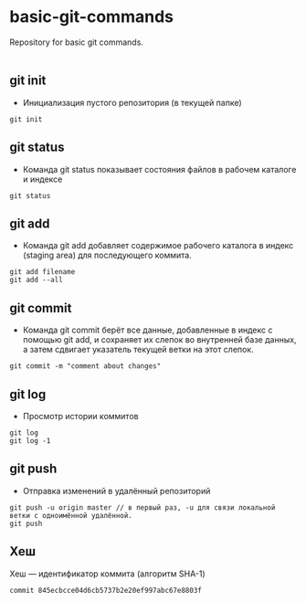 # basic-git-commands
Repository for basic git commands.  
<br>
## git init

- Инициализация пустого репозитория (в текущей папке)
```
git init
```

## git status

- Команда git status показывает состояния файлов в рабочем каталоге и индексе<br>
```
git status
```

## git add

- Команда git add добавляет содержимое рабочего каталога в индекс (staging area) для последующего коммита.<br>
```
git add filename
git add --all
```

## git commit

- Команда git commit берёт все данные, добавленные в индекс с помощью git add, и сохраняет их слепок во внутренней базе данных, а затем сдвигает указатель текущей ветки на этот слепок.<br>
```
git commit -m "comment about changes"
```

## git log

- Просмотр истории коммитов<br>
```
git log
git log -1  
```

## git push

- Отправка изменений в удалённый репозиторий<br>
```
git push -u origin master // в первый раз, -u для связи локальной ветки с одноимённой удалённой.
git push
```

## Хеш
Хеш — идентификатор коммита  (алгоритм SHA-1)
```
commit 845ecbcce04d6cb5737b2e20ef997abc67e8803f
```

